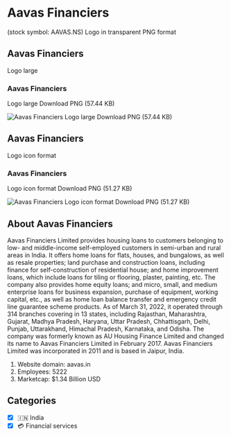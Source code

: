 # Aavas Financiers
 (stock symbol: AAVAS.NS) Logo in transparent PNG format

## Aavas Financiers
 Logo large

### Aavas Financiers
 Logo large Download PNG (57.44 KB)

![Aavas Financiers
 Logo large Download PNG (57.44 KB)](/img/orig/AAVAS.NS_BIG-e504a0cb.png)

## Aavas Financiers
 Logo icon format

### Aavas Financiers
 Logo icon format Download PNG (51.27 KB)

![Aavas Financiers
 Logo icon format Download PNG (51.27 KB)](/img/orig/AAVAS.NS-5f7d96cd.png)

## About Aavas Financiers


Aavas Financiers Limited provides housing loans to customers belonging to low- and middle-income self-employed customers in semi-urban and rural areas in India. It offers home loans for flats, houses, and bungalows, as well as resale properties; land purchase and construction loans, including finance for self-construction of residential house; and home improvement loans, which include loans for tiling or flooring, plaster, painting, etc. The company also provides home equity loans; and micro, small, and medium enterprise loans for business expansion, purchase of equipment, working capital, etc., as well as home loan balance transfer and emergency credit line guarantee scheme products. As of March 31, 2022, it operated through 314 branches covering in 13 states, including Rajasthan, Maharashtra, Gujarat, Madhya Pradesh, Haryana, Uttar Pradesh, Chhattisgarh, Delhi, Punjab, Uttarakhand, Himachal Pradesh, Karnataka, and Odisha. The company was formerly known as AU Housing Finance Limited and changed its name to Aavas Financiers Limited in February 2017. Aavas Financiers Limited was incorporated in 2011 and is based in Jaipur, India.

1. Website domain: aavas.in
2. Employees: 5222
3. Marketcap: $1.34 Billion USD


## Categories
- [x] 🇮🇳 India
- [x] 💳 Financial services

